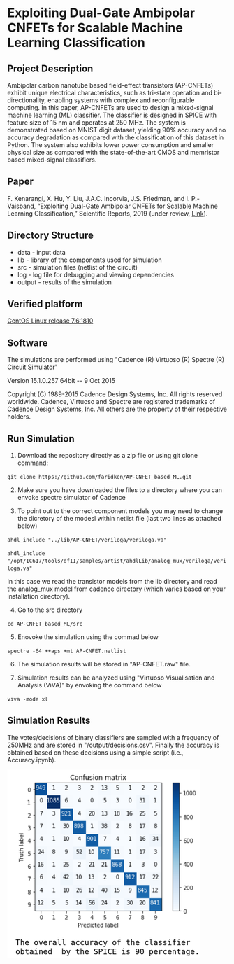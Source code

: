 # Exploiting Dual-Gate Ambipolar CNFETs for Scalable Machine Learning Classification

## Project Description

Ambipolar carbon nanotube based field-effect transistors (AP-CNFETs) exhibit unique electrical characteristics, such as tri-state operation and bi-directionality, enabling systems with complex and reconfigurable computing. In this paper, AP-CNFETs are
used to design a mixed-signal machine learning (ML) classifier. The classifier is designed in SPICE with feature size of 15 nm
and operates at 250 MHz. The system is demonstrated based on MNIST digit dataset, yielding 90% accuracy and no accuracy
degradation as compared with the classification of this dataset in Python. The system also exhibits lower power consumption
and smaller physical size as compared with the state-of-the-art CMOS and memristor based mixed-signal classifiers.

## Paper
F. Kenarangi, X. Hu, Y. Liu, J.A.C. Incorvia, J.S. Friedman, and I. P.-Vaisband, “Exploiting Dual-Gate
Ambipolar CNFETs for Scalable Machine Learning Classification,” Scientific Reports, 2019 (under review,
[Link](https://arxiv.org/abs/1912.04068)).

## Directory Structure
- data - input data
- lib - library of the components used for simulation
- src - simulation files (netlist of the circuit)
- log - log file for debugging and viewing dependencies
- output - results of the simulation 

## Verified platform
[CentOS Linux release 7.6.1810](https://www.centos.org/)

## Software

The simulations are performed using "Cadence (R) Virtuoso (R) Spectre (R) Circuit Simulator"

Version 15.1.0.257 64bit -- 9 Oct 2015 

Copyright (C) 1989-2015 Cadence Design Systems, Inc. All rights reserved worldwide. Cadence, Virtuoso and Spectre are registered trademarks of Cadence Design Systems, Inc. All others are the property of their respective holders.



## Run Simulation

1. Download the repository directly as a zip file or using git clone command:

`git clone https://github.com/faridken/AP-CNFET_based_ML.git`

2. Make sure you have downloaded the files to a directory where you can envoke spectre simulator of Cadence

3. To point out to the correct component models you may need to change the dicretory of the modesl within netlist file (last two lines as attached below)

`ahdl_include "../lib/AP-CNFET/veriloga/veriloga.va"`

`ahdl_include "/opt/IC617/tools/dfII/samples/artist/ahdlLib/analog_mux/veriloga/veriloga.va"`

In this case we read the transistor models from the lib directory and read the analog_mux model from cadence directory (which varies based on your installation directory).

4. Go to the src directory 

`cd AP-CNFET_based_ML/src`

5. Enovoke the simulation using the commad below

`spectre -64 ++aps +mt AP-CNFET.netlist`

6. The simulation results will be stored in "AP-CNFET.raw" file.

7. Simulation results can be analyzed using "Virtuoso Visualisation and Analysis (ViVA)" by envoking the command below

`viva -mode xl`

## Simulation Results

The votes/decisions of binary classifiers are sampled with a frequency of 250MHz and are stored in "/output/decisions.csv". Finally the accuracy is obtained based on these decisions using a simple script (i.e., Accuracy.ipynb).      

![alt text](images/acc.png)



